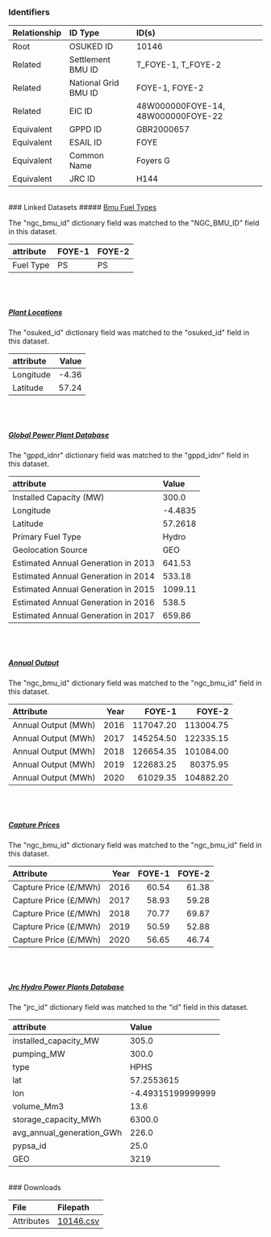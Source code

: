 ### Identifiers

| Relationship   | ID Type              | ID(s)                              |
|:---------------|:---------------------|:-----------------------------------|
| Root           | OSUKED ID            | 10146                              |
| Related        | Settlement BMU ID    | T_FOYE-1, T_FOYE-2                 |
| Related        | National Grid BMU ID | FOYE-1, FOYE-2                     |
| Related        | EIC ID               | 48W000000FOYE-14, 48W000000FOYE-22 |
| Equivalent     | GPPD ID              | GBR2000657                         |
| Equivalent     | ESAIL ID             | FOYE                               |
| Equivalent     | Common Name          | Foyers G                           |
| Equivalent     | JRC ID               | H144                               |

<br>
### Linked Datasets
##### <a href="https://raw.githubusercontent.com/OSUKED/Dictionary-Datasets/main/datasets/bmu-fuel-types/datapackage.json">Bmu Fuel Types</a>



The "ngc_bmu_id" dictionary field was matched to the "NGC_BMU_ID" field in this dataset.

| attribute   | FOYE-1   | FOYE-2   |
|:------------|:---------|:---------|
| Fuel Type   | PS       | PS       |

<br><br>
##### <a href="https://raw.githubusercontent.com/OSUKED/Dictionary-Datasets/main/datasets/plant-locations/datapackage.json">Plant Locations</a>



The "osuked_id" dictionary field was matched to the "osuked_id" field in this dataset.

| attribute   |   Value |
|:------------|--------:|
| Longitude   |   -4.36 |
| Latitude    |   57.24 |

<br><br>
##### <a href="https://raw.githubusercontent.com/OSUKED/Dictionary-Datasets/main/datasets/global-power-plant-database/datapackage.json">Global Power Plant Database</a>



The "gppd_idnr" dictionary field was matched to the "gppd_idnr" field in this dataset.

| attribute                           | Value   |
|:------------------------------------|:--------|
| Installed Capacity (MW)             | 300.0   |
| Longitude                           | -4.4835 |
| Latitude                            | 57.2618 |
| Primary Fuel Type                   | Hydro   |
| Geolocation Source                  | GEO     |
| Estimated Annual Generation in 2013 | 641.53  |
| Estimated Annual Generation in 2014 | 533.18  |
| Estimated Annual Generation in 2015 | 1099.11 |
| Estimated Annual Generation in 2016 | 538.5   |
| Estimated Annual Generation in 2017 | 659.86  |

<br><br>
##### <a href="https://raw.githubusercontent.com/OSUKED/Dictionary-Datasets/main/datasets/annual-output/datapackage.json">Annual Output</a>



The "ngc_bmu_id" dictionary field was matched to the "ngc_bmu_id" field in this dataset.

| Attribute           |   Year |    FOYE-1 |    FOYE-2 |
|:--------------------|-------:|----------:|----------:|
| Annual Output (MWh) |   2016 | 117047.20 | 113004.75 |
| Annual Output (MWh) |   2017 | 145254.50 | 122335.15 |
| Annual Output (MWh) |   2018 | 126654.35 | 101084.00 |
| Annual Output (MWh) |   2019 | 122683.25 |  80375.95 |
| Annual Output (MWh) |   2020 |  61029.35 | 104882.20 |

<br><br>
##### <a href="https://raw.githubusercontent.com/OSUKED/Dictionary-Datasets/main/datasets/capture-prices/datapackage.json">Capture Prices</a>



The "ngc_bmu_id" dictionary field was matched to the "ngc_bmu_id" field in this dataset.

| Attribute             |   Year |   FOYE-1 |   FOYE-2 |
|:----------------------|-------:|---------:|---------:|
| Capture Price (£/MWh) |   2016 |    60.54 |    61.38 |
| Capture Price (£/MWh) |   2017 |    58.93 |    59.28 |
| Capture Price (£/MWh) |   2018 |    70.77 |    69.87 |
| Capture Price (£/MWh) |   2019 |    50.59 |    52.88 |
| Capture Price (£/MWh) |   2020 |    56.65 |    46.74 |

<br><br>
##### <a href="https://raw.githubusercontent.com/energy-modelling-toolkit/hydro-power-database/master/data/datapackage.json">Jrc Hydro Power Plants Database</a>



The "jrc_id" dictionary field was matched to the "id" field in this dataset.

| attribute                 | Value             |
|:--------------------------|:------------------|
| installed_capacity_MW     | 305.0             |
| pumping_MW                | 300.0             |
| type                      | HPHS              |
| lat                       | 57.2553615        |
| lon                       | -4.49315199999999 |
| volume_Mm3                | 13.6              |
| storage_capacity_MWh      | 6300.0            |
| avg_annual_generation_GWh | 226.0             |
| pypsa_id                  | 25.0              |
| GEO                       | 3219              |


<br>
### Downloads


| File       | Filepath                                                                              |
|:-----------|:--------------------------------------------------------------------------------------|
| Attributes | [10146.csv](https://osuked.github.io/Power-Station-Dictionary/object_attrs/10146.csv) |
